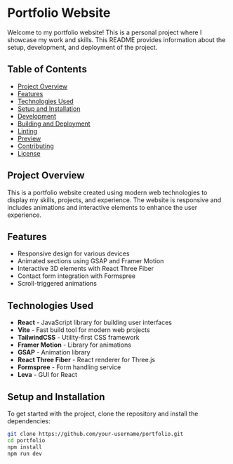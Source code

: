 # Portfolio Website

Welcome to my portfolio website! This is a personal project where I showcase my work and skills. This README provides information about the setup, development, and deployment of the project.

## Table of Contents

- [Project Overview](#project-overview)
- [Features](#features)
- [Technologies Used](#technologies-used)
- [Setup and Installation](#setup-and-installation)
- [Development](#development)
- [Building and Deployment](#building-and-deployment)
- [Linting](#linting)
- [Preview](#preview)
- [Contributing](#contributing)
- [License](#license)

## Project Overview

This is a portfolio website created using modern web technologies to display my skills, projects, and experience. The website is responsive and includes animations and interactive elements to enhance the user experience.

## Features

- Responsive design for various devices
- Animated sections using GSAP and Framer Motion
- Interactive 3D elements with React Three Fiber
- Contact form integration with Formspree
- Scroll-triggered animations

## Technologies Used

- **React** - JavaScript library for building user interfaces
- **Vite** - Fast build tool for modern web projects
- **TailwindCSS** - Utility-first CSS framework
- **Framer Motion** - Library for animations
- **GSAP** - Animation library
- **React Three Fiber** - React renderer for Three.js
- **Formspree** - Form handling service
- **Leva** - GUI for React

## Setup and Installation

To get started with the project, clone the repository and install the dependencies:

```bash
git clone https://github.com/your-username/portfolio.git
cd portfolio
npm install
npm run dev

